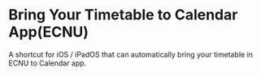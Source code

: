 # Bring Your Timetable to Calendar App(ECNU)
A shortcut for iOS / iPadOS that can automatically bring your timetable in ECNU to Calendar app.
